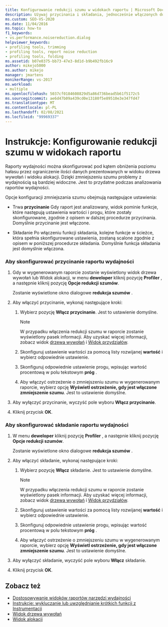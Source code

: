 ```yaml
---
title: Konfigurowanie redukcji szumu w widokach raportu | Microsoft Docs
description: Używaj przycinania i składania, jednocześnie włączonych domyślnie, aby zmniejszyć szum i zwiększyć wydajność bardziej widocznych w raportach.
ms.custom: SEO-VS-2020
ms.date: 11/04/2016
ms.topic: how-to
f1_keywords:
- vs.performance.noisereduction.dialog
helpviewer_keywords:
- profiling tools, trimming
- profiling tools, report noise reduction
- profiling tools, folding
ms.assetid: b07e0375-bb73-47e3-8d1d-b9b492fb16c9
author: mikejo5000
ms.author: mikejo
manager: jmartens
monikerRange: vs-2017
ms.workload:
- multiple
ms.openlocfilehash: 5037cf0184608829d5a86d736bead5b61f5172c5
ms.sourcegitcommit: ae6d47b09a439cd0e13180f5e89510e3e347fd47
ms.translationtype: MT
ms.contentlocale: pl-PL
ms.lasthandoff: 02/08/2021
ms.locfileid: "99969337"
---
```

# <a name="how-to-configure-noise-reduction-in-report-views"></a>Instrukcje: Konfigurowanie redukcji szumu w widokach raportu
Raporty wydajności można skonfigurować pod kątem obniżenia poziomu hałasu przez ograniczenie ilości danych prezentowanych w widoku drzewa wywołań i widoku alokacji. Dzięki zmniejszeniu szumu problemy z wydajnością są bardziej widoczne. Jest to przydatne podczas analizowania raportów wydajności.

 Opcje konfiguracji zmniejszania szumu obejmują następujące ustawienia:

- Trwa **przycinanie** Gdy raport jest analizowany, widok pominie funkcje, które następują ustawienia wartości i progu, które zostały skonfigurowane, zgodnie z opisem w dalszej procedurze przycinania. Domyślnie przycinanie jest włączone.

-  Składanie Po włączeniu funkcji składania, kolejne funkcje w ścieżce, która spełnia skonfigurowane ustawienia, zostaną scalone zgodnie z opisem w poniższej procedurze składania. Domyślnie funkcja składania jest domyślnie włączona.

### <a name="to-configure-trimming-for-a-performance-report"></a>Aby skonfigurować przycinanie raportu wydajności

1. Gdy w wygenerowanym raporcie zostanie wyświetlony widok drzewa wywołań lub Widok alokacji, w menu **deweloper** kliknij pozycję **Profiler** , a następnie kliknij pozycję **Opcje redukcji szumów**.

     Zostanie wyświetlone okno dialogowe **redukcja szumów** .

2. Aby włączyć przycinanie, wykonaj następujące kroki:

    1. Wybierz pozycję **Włącz przycinanie**. Jest to ustawienie domyślne.

        > [!NOTE]
        > W przypadku włączenia redukcji szumu w raporcie zostanie wyświetlony pasek informacji. Aby uzyskać więcej informacji, zobacz widok [drzewa wywołań](../profiling/call-tree-view.md) i [Widok przydziałów](../profiling/dotnet-memory-allocations-view.md).

    2. Skonfiguruj ustawienie wartości za pomocą listy rozwijanej **wartość** i wybierz odpowiednie ustawienie.

    3. Skonfiguruj odpowiednie ustawienie progu, wpisując wartość procentową w polu tekstowym **próg** .

    4. Aby włączyć ostrzeżenie o zmniejszeniu szumu w wygenerowanym raporcie, wybierz opcję **Wyświetl ostrzeżenie, gdy jest włączone zmniejszenie szumu**. Jest to ustawienie domyślne.

3. Aby wyłączyć przycinanie, wyczyść pole wyboru **Włącz przycinanie**.

4. Kliknij przycisk **OK**.

### <a name="to-configure-folding-for-a-performance-report"></a>Aby skonfigurować składanie raportu wydajności

1. W menu **deweloper** kliknij pozycję **Profiler** , a następnie kliknij pozycję **Opcje redukcji szumów**.

     Zostanie wyświetlone okno dialogowe **redukcja szumów** .

2. Aby włączyć składanie, wykonaj następujące kroki:

    1. Wybierz pozycję **Włącz** składanie. Jest to ustawienie domyślne.

        > [!NOTE]
        > W przypadku włączenia redukcji szumu w raporcie zostanie wyświetlony pasek informacji. Aby uzyskać więcej informacji, zobacz widok [drzewa wywołań](../profiling/call-tree-view.md) i [Widok przydziałów](../profiling/dotnet-memory-allocations-view.md).

    2. Skonfiguruj ustawienie wartości za pomocą listy rozwijanej **wartość** i wybierz odpowiednie ustawienie.

    3. Skonfiguruj odpowiednie ustawienie progu, wpisując wartość procentową w polu tekstowym **próg** .

    4. Aby włączyć ostrzeżenie o zmniejszeniu szumu w wygenerowanym raporcie, wybierz opcję **Wyświetl ostrzeżenie, gdy jest włączone zmniejszenie szumu**. Jest to ustawienie domyślne.

3. Aby wyłączyć składanie, wyczyść pole wyboru **Włącz** składanie.

4. Kliknij przycisk **OK**.

## <a name="see-also"></a>Zobacz też
- [Dostosowywanie widoków raportów narzędzi wydajności](../profiling/customizing-performance-tools-report-views.md)
- [Instrukcje: wykluczanie lub uwzględnianie krótkich funkcji z Instrumentacji](../profiling/how-to-exclude-or-include-short-functions-from-instrumentation.md)
- [Widok drzewa wywołań](../profiling/call-tree-view.md)
- [Widok alokacji](../profiling/dotnet-memory-allocations-view.md)
